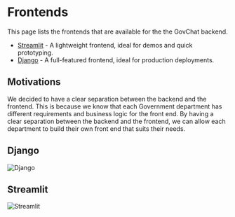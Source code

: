 # Frontends

This page lists the frontends that are available for the the GovChat backend.

- [Streamlit](https://github.com/i-dot-ai/GovChat-copilot-streamlit) -  A lightweight frontend, ideal for demos and quick prototyping.
- [Django](https://github.com/i-dot-ai/GovChat/tree/main/django_app) - A full-featured frontend, ideal for production deployments.

## Motivations

We decided to have a clear separation between the backend and the frontend. This is because we know that each Government department has different requirements and business logic for the front end. By having a clear separation between the backend and the frontend, we can allow each department to build their own front end that suits their needs.

## Django

![Django](../assets/GovChat_django_ui.gif)

## Streamlit

![Streamlit](../assets/streamlit_chat.gif)
